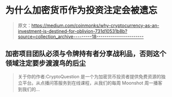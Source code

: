 # 为什么加密货币作为投资注定会被遗忘

> 原文：<https://medium.com/coinmonks/why-cryptocurrency-as-an-investment-is-destined-for-oblivion-731d10531b8b?source=collection_archive---------18----------------------->

## 加密项目团队必须与令牌持有者分享战利品，否则这个领域注定要步渡渡鸟的后尘

> 关于你的作者:CryptoQuestion 是一个为加密货币投资者提供免费资源的独立平台。从点播问答服务到在线课程，从我们的每周 Moonshot 周一播客到我们的…